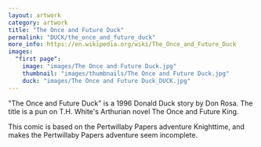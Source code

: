 ```yaml
---
layout: artwork
category: artwork
title: "The Once and Future Duck"
permalink: "DUCK/the_once_and_future_duck"
more_info: https://en.wikipedia.org/wiki/The_Once_and_Future_Duck
images:
  "first page":
    image: "images/The Once and Future Duck.jpg"
    thumbnail: "images/thumbnails/The Once and Future Duck.jpg"
    duck: "images/The Once and Future Duck_DUCK.jpg"
---
```


"The Once and Future Duck" is a 1996 Donald Duck story by Don Rosa. The title is a pun on T.H. White's Arthurian novel The Once and Future King.

This comic is based on the Pertwillaby Papers adventure Knighttime, and makes the Pertwillaby Papers adventure seem incomplete.

